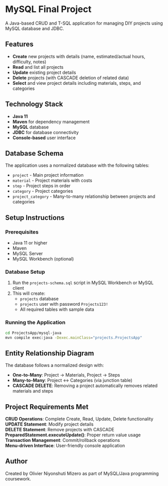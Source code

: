# MySQL Final Project

A Java-based CRUD and T-SQL application for managing DIY projects using MySQL database and JDBC.

## Features

- **Create** new projects with details (name, estimated/actual hours, difficulty, notes)
- **Read** and list all projects
- **Update** existing project details
- **Delete** projects (with CASCADE deletion of related data)
- **Select** and view project details including materials, steps, and categories

## Technology Stack

- **Java 11**
- **Maven** for dependency management
- **MySQL** database
- **JDBC** for database connectivity
- **Console-based** user interface

## Database Schema

The application uses a normalized database with the following tables:
- `project` - Main project information
- `material` - Project materials with costs
- `step` - Project steps in order
- `category` - Project categories
- `project_category` - Many-to-many relationship between projects and categories

## Setup Instructions

### Prerequisites
- Java 11 or higher
- Maven
- MySQL Server
- MySQL Workbench (optional)

### Database Setup
1. Run the `projects-schema.sql` script in MySQL Workbench or MySQL client
2. This will create:
   - `projects` database
   - `projects` user with password `Projects123!`
   - All required tables with sample data

### Running the Application
```bash
cd ProjectsApp/mysql-java
mvn compile exec:java -Dexec.mainClass="projects.ProjectsApp"
```

## Entity Relationship Diagram

The database follows a normalized design with:
- **One-to-Many**: Project → Materials, Project → Steps
- **Many-to-Many**: Project ↔ Categories (via junction table)
- **CASCADE DELETE**: Removing a project automatically removes related materials and steps

## Project Requirements Met

**CRUD Operations**: Complete Create, Read, Update, Delete functionality  
**UPDATE Statement**: Modify project details  
**DELETE Statement**: Remove projects with CASCADE  
**PreparedStatement.executeUpdate()**: Proper return value usage  
**Transaction Management**: Commit/rollback operations  
**Menu-driven Interface**: User-friendly console application  

## Author

Created by Olivier Niyonshuti Mizero as part of MySQL/Java programming coursework.
